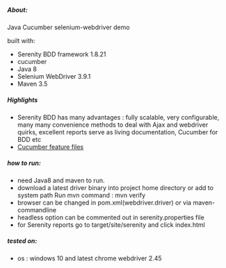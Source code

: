 ##### About:
Java Cucumber selenium-webdriver demo

built with:
* Serenity BDD framework 1.8.21
* cucumber
* Java 8
* Selenium WebDriver 3.9.1
* Maven 3.5


##### Highlights
* Serenity BDD has many advantages : fully scalable, very configurable, 
  many many convenience methods to deal with Ajax and webdriver quirks, excellent reports
  serve as living documentation, Cucumber for BDD etc
* [Cucumber feature files](/src/test/resources/features)

##### how to run:
* need Java8 and maven to run.
* download a latest driver binary into project home directory or add to system path 
  Run mvn command : mvn verify 
* browser can be changed in pom.xml(webdriver.driver) or via maven-commandline
* headless option can be commented out in serenity.properties file
* for Serenity reports go to target/site/serenity and click index.html

##### tested on:
* os : windows 10 and latest chrome webdriver 2.45
 
  
  


